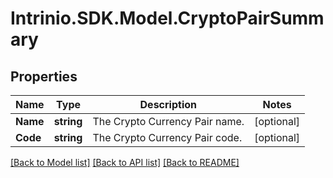 # Intrinio.SDK.Model.CryptoPairSummary
## Properties

Name | Type | Description | Notes
------------ | ------------- | ------------- | -------------
**Name** | **string** | The Crypto Currency Pair name. | [optional] 
**Code** | **string** | The Crypto Currency Pair code. | [optional] 

[[Back to Model list]](../README.md#documentation-for-models) [[Back to API list]](../README.md#documentation-for-api-endpoints) [[Back to README]](../README.md)

